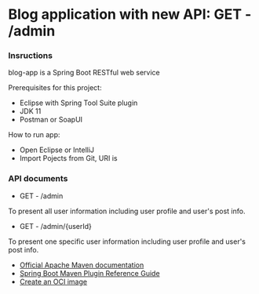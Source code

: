 # Blog application with new API: GET - /admin

### Insructions
blog-app is a Spring Boot RESTful web service 

Prerequisites for this project:
* Eclipse with Spring Tool Suite plugin
* JDK 11
* Postman or SoapUI

How to run app:
* Open Eclipse or IntelliJ
* Import Pojects from Git, URI is 

### API documents
* GET - /admin

To present all user information including user profile and user's post info.
* GET - /admin/{userId} 

To present one specific user information including user profile and user's post info.






* [Official Apache Maven documentation](https://maven.apache.org/guides/index.html)
* [Spring Boot Maven Plugin Reference Guide](https://docs.spring.io/spring-boot/docs/2.5.2/maven-plugin/reference/html/)
* [Create an OCI image](https://docs.spring.io/spring-boot/docs/2.5.2/maven-plugin/reference/html/#build-image)

